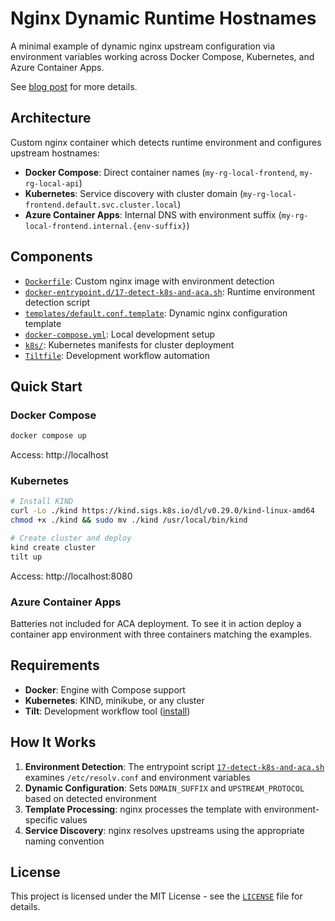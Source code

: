 # Nginx Dynamic Runtime Hostnames

A minimal example of dynamic nginx upstream configuration via environment variables working across Docker Compose, Kubernetes, and Azure Container Apps.

See [blog post](https://www.alexdarbyshire.com/2025/07/nginx-dynamic-hostnames-docker-k8s-aca/) for more details.

## Architecture

Custom nginx container which detects runtime environment and configures upstream hostnames:

- **Docker Compose**: Direct container names (`my-rg-local-frontend`, `my-rg-local-api`)
- **Kubernetes**: Service discovery with cluster domain (`my-rg-local-frontend.default.svc.cluster.local`)
- **Azure Container Apps**: Internal DNS with environment suffix (`my-rg-local-frontend.internal.{env-suffix}`)

## Components

- [`Dockerfile`](Dockerfile): Custom nginx image with environment detection
- [`docker-entrypoint.d/17-detect-k8s-and-aca.sh`](docker-entrypoint.d/17-detect-k8s-and-aca.sh): Runtime environment detection script
- [`templates/default.conf.template`](templates/default.conf.template): Dynamic nginx configuration template
- [`docker-compose.yml`](docker-compose.yml): Local development setup
- [`k8s/`](k8s/): Kubernetes manifests for cluster deployment
- [`Tiltfile`](Tiltfile): Development workflow automation

## Quick Start

### Docker Compose
```bash
docker compose up
```
Access: http://localhost

### Kubernetes
```bash
# Install KIND
curl -Lo ./kind https://kind.sigs.k8s.io/dl/v0.29.0/kind-linux-amd64
chmod +x ./kind && sudo mv ./kind /usr/local/bin/kind

# Create cluster and deploy
kind create cluster
tilt up
```
Access: http://localhost:8080

### Azure Container Apps
Batteries not included for ACA deployment. To see it in action deploy a container app environment with three containers matching the examples.

## Requirements

- **Docker**: Engine with Compose support
- **Kubernetes**: KIND, minikube, or any cluster
- **Tilt**: Development workflow tool ([install](https://docs.tilt.dev/install.html))

## How It Works

1. **Environment Detection**: The entrypoint script [`17-detect-k8s-and-aca.sh`](docker-entrypoint.d/17-detect-k8s-and-aca.sh) examines `/etc/resolv.conf` and environment variables
2. **Dynamic Configuration**: Sets `DOMAIN_SUFFIX` and `UPSTREAM_PROTOCOL` based on detected environment
3. **Template Processing**: nginx processes the template with environment-specific values
4. **Service Discovery**: nginx resolves upstreams using the appropriate naming convention

## License

This project is licensed under the MIT License - see the [`LICENSE`](LICENSE) file for details.